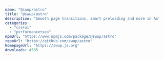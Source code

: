 ```yaml
---
name: "@swup/astro"
title: "@swup/astro"
description: "Smooth page transitions, smart preloading and more in Astro"
categories:
  - "css+ui"
  - "performance+seo"
npmUrl: "https://www.npmjs.com/package/@swup/astro"
repoUrl: "https://github.com/swup/astro"
homepageUrl: "https://swup.js.org"
downloads: 4505
---
```

